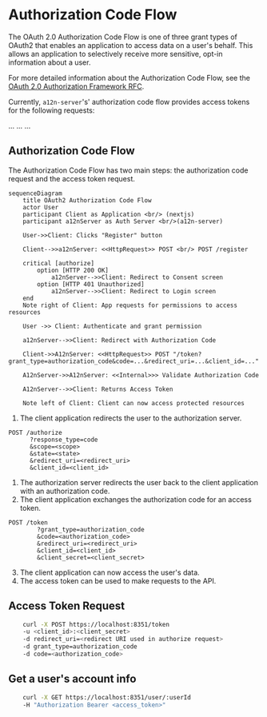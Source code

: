 # Authorization Code Flow

The OAuth 2.0 Authorization Code Flow is one of three grant types of OAuth2 that enables an application to access data on a user's behalf.
This allows an application to selectively receive more sensitive, opt-in information about a user.

For more detailed information about the Authorization Code Flow, see the [OAuth 2.0 Authorization Framework RFC]().

Currently, `a12n-server`'s' authorization code flow provides access tokens for the following requests:

...
...
...

## Authorization Code Flow

The Authorization Code Flow has two main steps: the authorization code request and the access token request.


```mermaid
sequenceDiagram
    title OAuth2 Authorization Code Flow
    actor User
    participant Client as Application <br/> (nextjs)
    participant a12nServer as Auth Server <br/>(a12n-server)
    
    User->>Client: Clicks "Register" button

    Client-->>a12nServer: <<HttpRequest>> POST <br/> POST /register

    critical [authorize]
        option [HTTP 200 OK]
            a12nServer-->>Client: Redirect to Consent screen
        option [HTTP 401 Unauthorized]
            a12nServer-->>Client: Redirect to Login screen
    end
    Note right of Client: App requests for permissions to access resources

    User ->> Client: Authenticate and grant permission

    a12nServer-->>Client: Redirect with Authorization Code

    Client->>A12nServer: <<HttpRequest>> POST "/token?grant_type=authorization_code&code=...&redirect_uri=...&client_id=..."

    A12nServer->>A12nServer: <<Internal>>> Validate Authorization Code

    A12nServer-->>Client: Returns Access Token

    Note left of Client: Client can now access protected resources
```
1. The client application redirects the user to the authorization server.

```
POST /authorize
      ?response_type=code
      &scope=<scope>
      &state=<state>
      &redirect_uri=<redirect_uri>
      &client_id=<client_id>
```

1. The authorization server redirects the user back to the client application with an authorization code.
2. The client application exchanges the authorization code for an access token.
```
POST /token
        ?grant_type=authorization_code
        &code=<authorization_code>
        &redirect_uri=<redirect_uri>
        &client_id=<client_id>
        &client_secret=<client_secret>
```
3. The client application can now access the user's data.
4. The access token can be used to make requests to the API.

## Access Token Request

```sh
    curl -X POST https://localhost:8351/token
    -u <client_id>:<client_secret>
    -d redirect_uri=<redirect URI used in authorize request>
    -d grant_type=authorization_code
    -d code=<authorization_code>
```

## Get a user's account info

```sh
    curl -X GET https://localhost:8351/user/:userId
    -H "Authorization Bearer <access_token>"
```
